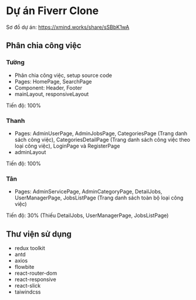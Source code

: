 # Dự án Fiverr Clone

Sơ đồ dự án: https://xmind.works/share/sSBbK1wA

## Phân chia công việc
### Tường
- Phân chia công việc, setup source code
- Pages: HomePage, SearchPage
- Component: Header, Footer
- mainLayout, responsiveLayout

Tiến độ: 100%

### Thanh
- Pages: AdminUserPage, AdminJobsPage, CategoriesPage (Trang danh sách công việc), CategoriesDetailPage (Trang danh sách công việc theo loại công việc), LoginPage và RegisterPage
- adminLayout

Tiến độ: 100%

### Tân
- Pages: AdminServicePage, AdminCategoryPage, DetailJobs, UserManagerPage, JobsListPage (Trang danh sách toàn bộ loại công việc)

Tiến độ: 30% (Thiếu DetailJobs, UserManagerPage, JobsListPage)

## Thư viện sử dụng
- redux toolkit
- antd
- axios
- flowbite
- react-router-dom
- react-responsive
- react-slick
- taiwindcss

